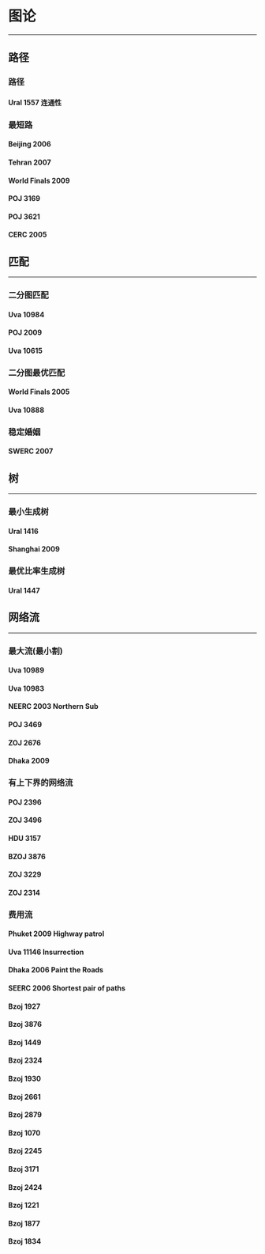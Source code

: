 # 图论

-----

## 路径
### 路径
#### Ural 1557 连通性
### 最短路
#### Beijing 2006 
#### Tehran 2007
#### World Finals 2009
#### POJ 3169
#### POJ 3621
#### CERC 2005

## 匹配

----

### 二分图匹配
#### Uva 10984
#### POJ 2009
#### Uva 10615
### 二分图最优匹配
#### World Finals 2005
#### Uva 10888
### 稳定婚姻
#### SWERC 2007

## 树

----

### 最小生成树
#### Ural 1416
#### Shanghai 2009
### 最优比率生成树
#### Ural 1447

## 网络流

-----

### 最大流(最小割)
#### Uva 10989
#### Uva 10983
#### NEERC 2003 Northern Sub
#### POJ 3469
#### ZOJ 2676
#### Dhaka 2009
### 有上下界的网络流
#### POJ 2396
#### ZOJ 3496
#### HDU 3157
#### BZOJ 3876
#### ZOJ 3229
#### ZOJ 2314
### 费用流
#### Phuket 2009 Highway patrol
#### Uva 11146 Insurrection
#### Dhaka 2006 Paint the Roads
#### SEERC 2006 Shortest pair of paths
#### Bzoj 1927
#### Bzoj 3876
#### Bzoj 1449
#### Bzoj 2324
#### Bzoj 1930
#### Bzoj 2661
#### Bzoj 2879
#### Bzoj 1070
#### Bzoj 2245
#### Bzoj 3171
#### Bzoj 2424
#### Bzoj 1221
#### Bzoj 1877
#### Bzoj 1834
